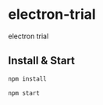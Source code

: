 # electron-trial
electron trial


## Install & Start

```bash
npm install
```

```bash
npm start
```